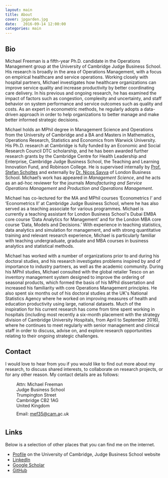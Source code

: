 ```yaml
---
layout: main
title: About
cover: jpgarden.jpg
date:   2016-09-14 12:00:00
categories: main
---
```



## Bio

Michael Freeman is a fifth-year Ph.D. candidate in the Operations Management group at the University of Cambridge Judge Business School. His research is broadly in the area of Operations Management, with a focus on empirical healthcare and service operations. Working closely with hospital partners, Michael investigates how healthcare organizations can improve service quality and increase productivity by better coordinating care delivery. In his previous and ongoing research, he has examined the impact of factors such as congestion, complexity and uncertainty, and staff behavior on system performance and service outcomes such as quality and costs. As an expert in econometric methods, he regularly adopts a data-driven approach in order to help organizations to better manage and make better informed strategic decisions.

Michael holds an MPhil degree in Management Science and Operations from the University of Cambridge and a BA and Masters in Mathematics, Operations Research, Statistics and Economics from Warwick University. His Ph.D. research at Cambridge is fully funded by an Economic and Social Research Council DTC scholarship, and he has been awarded further research grants by the Cambridge Centre for Health Leadership and Enterprise, Cambridge Judge Business School, the Teaching and Learning Innovation Fund, and Robinson College. He is supervised internally by [Prof. Stefan Scholtes](http://www.jbs.cam.ac.uk/faculty-research/faculty-a-z/stefan-scholtes/) and externally by [Dr. Nicos Savva](https://www.london.edu/faculty-and-research/faculty/profiles/savva-n) of London Business School. Michael’s work has appeared in *Management Science*, and he acts as an ad-hoc reviewer for the journals *Manufacturing and Service Operations Management* and *Production and Operations Management*.

Michael has co-lectured for the MA and MPhil courses ‘Econometrics I’ and ‘Econometrics II’ at Cambridge Judge Business School, where he has also served as a teaching associate for various programmes. Michael is currently a teaching assistant for London Business School's Dubai EMBA core course ‘Data Analytics for Management’ and for the London MBA core course ‘Data, Models and Decisions.’ With experience in teaching statistics, data analytics and simulation for management, and with strong quantitative training and relevant research experience, Michael is particularly familiar with teaching undergraduate, graduate and MBA courses in business analytics and statistical methods.

Michael has worked with a number of organizations prior to and during his doctoral studies, and his research investigates problems inspired by and of importance to industry partners, as well as the academic community. During his MPhil studies, Michael consulted with the global retailer Tesco on an inventory management system designed to improve the ordering of seasonal products, which formed the basis of his MPhil dissertation and increased his familiarity with core Operations Management principles. He also spent six months out of his doctoral studies at the UK's National Statistics Agency where he worked on improving measures of health and education productivity using large, national datasets. Much of the inspiration for his current research has come from time spent working in hospitals (including most recently a six-month placement with the strategy division of Cambridge University Hospitals, from April to September 2016), where he continues to meet regularly with senior management and clinical staff in order to discuss, advise on, and explore research opportunities relating to their ongoing strategic challenges.

## Contact

I would love to hear from you if you would like to find out more about my research, to discuss shared interests, to collaborate on research projects, or for any other reason.
My contact details are as follows:

&nbsp;&nbsp;&nbsp;&nbsp;&nbsp;&nbsp;&nbsp;&nbsp;&nbsp;Attn: Michael Freeman<br>
&nbsp;&nbsp;&nbsp;&nbsp;&nbsp;&nbsp;&nbsp;&nbsp;&nbsp;Judge Business School<br>
&nbsp;&nbsp;&nbsp;&nbsp;&nbsp;&nbsp;&nbsp;&nbsp;&nbsp;Trumpington Street<br>
&nbsp;&nbsp;&nbsp;&nbsp;&nbsp;&nbsp;&nbsp;&nbsp;&nbsp;Cambridge CB2 1AG<br>
&nbsp;&nbsp;&nbsp;&nbsp;&nbsp;&nbsp;&nbsp;&nbsp;&nbsp;United Kingdom<br>
&nbsp;&nbsp;&nbsp;&nbsp;&nbsp;&nbsp;&nbsp;&nbsp;&nbsp;<span style="line-height:2.5em;">Email: <a target="_blank" id="contact" href="http://www.google.com/recaptcha/mailhide/d?k=01RgRLgvxEUrUhAUtFCSPNRA==&amp;c=0nIRqiLvmUU-5ifT56SvMSY2hB9qsGA9T0u6dIWkHPI=">mef3<span style="display:none">3829</span>5@cam.a<span style="display:none">k</span>c.uk</a></span>


## Links

Below is a selection of other places that you can find me on the internet.

- [Profile](http://www.jbs.cam.ac.uk/programmes/research-programmes/current-phd-students-a-z/michael-freeman/) on the University of Cambridge, Judge Business School website
- [LinkedIn](https://uk.linkedin.com/in/mfrmn)
- [Google Scholar](https://scholar.google.co.uk/citations?hl=en&user=QkeVpDgAAAAJ)
- [GitHub](https://github.com/mfrmn/)

